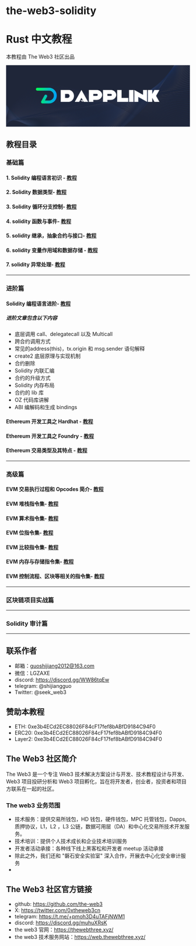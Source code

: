 # the-web3-solidity

# Rust 中文教程

本教程由 The Web3 社区出品

[![DappLink](https://raw.githubusercontent.com/eniac-x-labs/.github/main/profile/dapplink.jpeg)](https://www.dapplink.xyz/zh)


## 教程目录

### 基础篇

#### 1. Solidity 编程语言初识 - [教程](https://github.com/the-web3/the-web3-solidity/blob/main/first-meeting/Readme.md)
#### 2. Solidity 数据类型- [教程](https://github.com/the-web3/the-web3-solidity/tree/main/data-type#readme)
#### 3. Solidity 循环分支控制- [教程](https://github.com/the-web3/the-web3-solidity/blob/main/loop_branch_control/Readme.md)
#### 4. solidity 函数与事件- [教程](https://github.com/the-web3/the-web3-solidity/blob/main/functions_events/Readme.md)
#### 5. solidity 继承，抽象合约与接口- [教程](https://github.com/the-web3/the-web3-solidity/blob/main/abstract_interfaces/Readme.md)
#### 6. solidity 变量作用域和数据存储 - [教程](https://github.com/the-web3/the-web3-solidity/blob/main/variable_storage/Readme.md)
#### 7. solidity 异常处理- [教程](https://github.com/the-web3/the-web3-solidity/blob/main/exception_handling/Readme.md)

------------------------------------------------------------------------------------------------------------------------------

### 进阶篇
####  Solidity 编程语言进阶- [教程](https://github.com/the-web3/the-web3-solidity/blob/main/intermediate/Readme.md)
##### 进阶文章包含以下内容
- 底层调用 call、delegatecall 以及 Multicall
- 跨合约调用方式
- 常见的address(this)，tx.origin 和 msg.sender 语句解释
- create2 底层原理与实现机制
- 合约删除
- Solidity 内联汇编
- 合约的升级方式
- Solidity 内存布局
- 合约的 lib 库
- OZ 代码库讲解
- ABI 编解码和生成 bindings

####  Ethereum 开发工具之 Hardhat - [教程](https://github.com/the-web3/the-web3-solidity/blob/main/intermediate/Hardhat.md)
####  Ethereum 开发工具之 Foundry - [教程](https://github.com/the-web3/the-web3-solidity/blob/main/intermediate/Foundry.md)
####  Ethereum 交易类型及其特点 - [教程](https://github.com/the-web3/the-web3-solidity/blob/main/intermediate/eth_transaction_type.md)
------------------------------------------------------------------------------------------------------------------------------


### 高级篇
#### EVM 交易执行过程和 Opcodes 简介- [教程](https://github.com/the-web3/the-web3-solidity/blob/main/advanced/EVM_transaction_execution_process.md)
#### EVM 堆栈指令集- [教程](https://github.com/the-web3/the-web3-solidity/blob/main/advanced/EVM_heap_stack_instruction_set.md)
#### EVM 算术指令集- [教程](https://github.com/the-web3/the-web3-solidity/blob/main/advanced/EVM_arithmetic_instruction_set)
#### EVM 位指令集- [教程](https://github.com/the-web3/the-web3-solidity/blob/main/advanced/EVM_bit_instruction_set.md)
#### EVM 比较指令集- [教程](https://github.com/the-web3/the-web3-solidity/blob/main/advanced/EVM_compare_instruction_set.md)
#### EVM 内存与存储指令集- [教程](https://github.com/the-web3/the-web3-solidity/blob/main/advanced/EVM_memory_and_storage_instruction_set.md)
#### EVM 控制流程、区块等相关的指令集- [教程](https://github.com/the-web3/the-web3-solidity/blob/main/advanced/EVM_control_instruction_set.md)
------------------------------------------------------------------------------------------------------------------------------

### 区块链项目实战篇



------------------------------------------------------------------------------------------------------------------------------

### Solidity 审计篇



------------------------------------------------------------------------------------------------------------------------------

## 联系作者

- 邮箱：guoshijiang2012@163.com
- 微信：LGZAXE
- discord: https://discord.gg/WW86tqEw
- telegram: @shijiangguo
- Twitter: @seek_web3

## 赞助本教程

- ETH: 0xe3b4ECd2EC88026F84cF17fef8bABfD9184C94F0
- ERC20: 0xe3b4ECd2EC88026F84cF17fef8bABfD9184C94F0
- Layer2: 0xe3b4ECd2EC88026F84cF17fef8bABfD9184C94F0


## The Web3 社区简介
The Web3 是一个专注 Web3 技术解决方案设计与开发、技术教程设计与开发、Web3 项目投研分析和 Web3 项目孵化，旨在将开发者，创业者，投资者和项目方联系在一起的社区。

### The web3 业务范围

- 技术服务：提供交易所钱包，HD 钱包，硬件钱包，MPC 托管钱包，Dapps,  质押协议，L1，L2 ，L3 公链，数据可用层（DA）和中心化交易所技术开发服务。
- 技术培训：提供个人技术成长和企业技术培训服务
- 开发者活动承接：各种线下线上黑客松和开发者 meetup 活动承接
- 除此之外，我们还和 "磐石安全实验室" 深入合作，开展去中心化安全审计服务
- 
## The Web3 社区官方链接
- github: https://github.com/the-web3
- X: https://twitter.com/0xtheweb3cn
- telegram: https://t.me/+pmoh3D4uTAFjNWM1
- discord:  https://discord.gg/muhuXRsK
- the web3 官网：https://thewebthree.xyz/
- the web3 技术服务网站：https://web.thewebthree.xyz/


